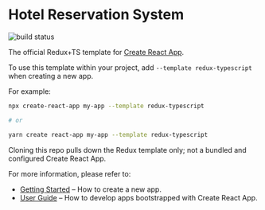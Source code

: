 # Hotel Reservation System

![build status](https://img.shields.io/github/workflow/status/reduxjs/cra-template-redux-typescript/Tests/master?style=flat-square)

The official Redux+TS template for [Create React App](https://github.com/facebook/create-react-app).

To use this template within your project, add `--template redux-typescript` when creating a new app.

For example:

```sh
npx create-react-app my-app --template redux-typescript

# or

yarn create react-app my-app --template redux-typescript
```

Cloning this repo pulls down the Redux template only; not a bundled and configured Create React App.

For more information, please refer to:

- [Getting Started](https://create-react-app.dev/docs/getting-started) – How to create a new app.
- [User Guide](https://create-react-app.dev) – How to develop apps bootstrapped with Create React App.
